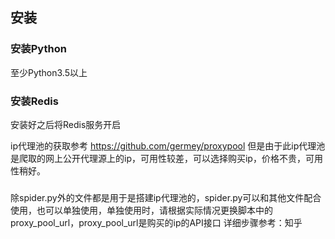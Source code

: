 ## 安装

### 安装Python

至少Python3.5以上

### 安装Redis

安装好之后将Redis服务开启

ip代理池的获取参考
https://github.com/germey/proxypool
但是由于此ip代理池是爬取的网上公开代理源上的ip，可用性较差，可以选择购买ip，价格不贵，可用性稍好。
###
除spider.py外的文件都是用于是搭建ip代理池的，spider.py可以和其他文件配合使用，也可以单独使用，单独使用时，请根据实际情况更换脚本中的proxy_pool_url，proxy_pool_url是购买的ip的API接口
详细步骤参考：知乎
